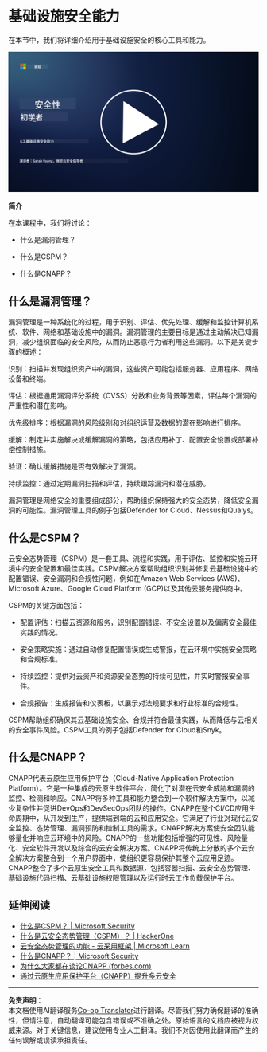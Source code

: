 <!--
CO_OP_TRANSLATOR_METADATA:
{
  "original_hash": "7d79ba0e7668b3bdae1fba7aa047f6c0",
  "translation_date": "2025-09-03T17:24:30+00:00",
  "source_file": "6.2 Infrastructure security capabilities.md",
  "language_code": "zh"
}
-->
# 基础设施安全能力

在本节中，我们将详细介绍用于基础设施安全的核心工具和能力。

[![观看视频](../../translated_images/6-2_placeholder.f7538e1d434bd1ef305625337af1f71c49c86582d6f2d5dbc0d349cae2086e01.zh.png)](https://learn-video.azurefd.net/vod/player?id=cc87bbae-0fea-4899-9f09-868724719b96)

**简介**

在本课程中，我们将讨论：

- 什么是漏洞管理？

- 什么是CSPM？

- 什么是CNAPP？

## 什么是漏洞管理？

漏洞管理是一种系统化的过程，用于识别、评估、优先处理、缓解和监控计算机系统、软件、网络和基础设施中的漏洞。漏洞管理的主要目标是通过主动解决已知漏洞，减少组织面临的安全风险，从而防止恶意行为者利用这些漏洞。以下是关键步骤的概述：

识别：扫描并发现组织资产中的漏洞，这些资产可能包括服务器、应用程序、网络设备和终端。

评估：根据通用漏洞评分系统（CVSS）分数和业务背景等因素，评估每个漏洞的严重性和潜在影响。

优先级排序：根据漏洞的风险级别和对组织运营及数据的潜在影响进行排序。

缓解：制定并实施解决或缓解漏洞的策略，包括应用补丁、配置安全设置或部署补偿控制措施。

验证：确认缓解措施是否有效解决了漏洞。

持续监控：通过定期漏洞扫描和评估，持续跟踪漏洞和潜在威胁。

漏洞管理是网络安全的重要组成部分，帮助组织保持强大的安全态势，降低安全漏洞的可能性。漏洞管理工具的例子包括Defender for Cloud、Nessus和Qualys。

## 什么是CSPM？

云安全态势管理（CSPM）是一套工具、流程和实践，用于评估、监控和实施云环境中的安全配置和最佳实践。CSPM解决方案帮助组织识别并修复云基础设施中的配置错误、安全漏洞和合规性问题，例如在Amazon Web Services (AWS)、Microsoft Azure、Google Cloud Platform (GCP)以及其他云服务提供商中。

CSPM的关键方面包括：

- 配置评估：扫描云资源和服务，识别配置错误、不安全设置以及偏离安全最佳实践的情况。

- 安全策略实施：通过自动修复配置错误或生成警报，在云环境中实施安全策略和合规标准。

- 持续监控：提供对云资产和资源安全态势的持续可见性，并实时警报安全事件。

- 合规报告：生成报告和仪表板，以展示对法规要求和行业标准的合规性。

CSPM帮助组织确保其云基础设施安全、合规并符合最佳实践，从而降低与云相关的安全事件风险。CSPM工具的例子包括Defender for Cloud和Snyk。

## 什么是CNAPP？

CNAPP代表云原生应用保护平台（Cloud-Native Application Protection Platform）。它是一种集成的云原生软件平台，简化了对潜在云安全威胁和漏洞的监控、检测和响应。CNAPP将多种工具和能力整合到一个软件解决方案中，以减少复杂性并促进DevOps和DevSecOps团队的操作。CNAPP在整个CI/CD应用生命周期中，从开发到生产，提供端到端的云和应用安全。它满足了行业对现代云安全监控、态势管理、漏洞预防和控制工具的需求。CNAPP解决方案使安全团队能够量化并响应云环境中的风险。CNAPP的一些功能包括增强的可见性、风险量化、安全软件开发以及综合的云安全解决方案。CNAPP将传统上分散的多个云安全解决方案整合到一个用户界面中，使组织更容易保护其整个云应用足迹。CNAPP整合了多个云原生安全工具和数据源，包括容器扫描、云安全态势管理、基础设施代码扫描、云基础设施权限管理以及运行时云工作负载保护平台。

## 延伸阅读
- [什么是CSPM？ | Microsoft Security](https://www.microsoft.com/security/business/security-101/what-is-cspm?WT.mc_id=academic-96948-sayoung)
- [什么是云安全态势管理（CSPM）？ | HackerOne](https://www.hackerone.com/knowledge-center/what-cloud-security-posture-management)
- [云安全态势管理的功能 - 云采用框架 | Microsoft Learn](https://learn.microsoft.com/azure/cloud-adoption-framework/organize/cloud-security-posture-management?WT.mc_id=academic-96948-sayoung)
- [什么是CNAPP？ | Microsoft Security](https://www.microsoft.com/security/business/security-101/what-is-cnapp?WT.mc_id=academic-96948-sayoung)
- [为什么大家都在谈论CNAPP (forbes.com)](https://www.forbes.com/sites/forbestechcouncil/2021/12/10/why-everyone-is-talking-about-cnapp/?sh=567275ca1549)
- [通过云原生应用保护平台（CNAPP）提升多云安全](https://www.youtube.com/watch?v=5w42kQ_QjZg&t=212s)

---

**免责声明**：  
本文档使用AI翻译服务[Co-op Translator](https://github.com/Azure/co-op-translator)进行翻译。尽管我们努力确保翻译的准确性，但请注意，自动翻译可能包含错误或不准确之处。原始语言的文档应被视为权威来源。对于关键信息，建议使用专业人工翻译。我们不对因使用此翻译而产生的任何误解或误读承担责任。